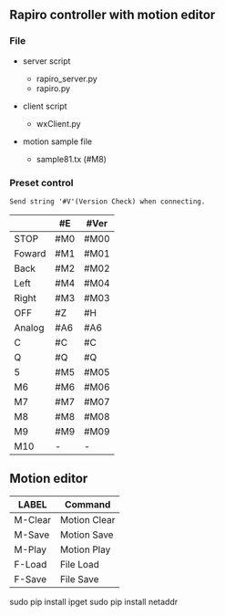 ## Rapiro controller with motion editor
### File
 * server script
    * rapiro_server.py
    * rapiro.py

 * client script
    * wxClient.py

 * motion sample file
    * sample81.tx (#M8)

### Preset control
    Send string '#V'(Version Check) when connecting.

|       |  #E   | #Ver |
|-------|-------|------|
|STOP   | #M0   | #M00 |
|Foward | #M1   | #M01 |
|Back   | #M2   | #M02 |
|Left   | #M4   | #M04 |
|Right  | #M3   | #M03 |
|OFF    | #Z    | #H   |
|Analog | #A6   | #A6  |
|C      | #C    | #C   |
|Q      | #Q    | #Q   |
|5      | #M5   | #M05 |
|M6     | #M6   | #M06 |
|M7     | #M7   | #M07 |
|M8     | #M8   | #M08 |
|M9     | #M9   | #M09 |
|M10    | -     | -    |

## Motion editor
|    LABEL    | Command        |
|-------------|----------------|
|    M-Clear  |   Motion Clear |
|    M-Save   |   Motion Save  |
|    M-Play   |   Motion Play  |
|    F-Load   |   File Load    |
|    F-Save   |   File Save    |

sudo pip install ipget
sudo pip install netaddr